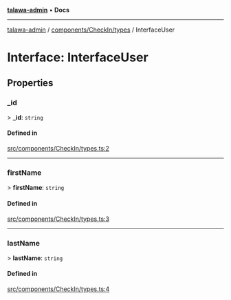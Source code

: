 [**talawa-admin**](../../../../README.md) • **Docs**

***

[talawa-admin](../../../../modules.md) / [components/CheckIn/types](../README.md) / InterfaceUser

# Interface: InterfaceUser

## Properties

### \_id

\> **\_id**: `string`

#### Defined in

[src/components/CheckIn/types.ts:2](https://github.com/PalisadoesFoundation/talawa-admin/blob/084ac7e92dede9766b77e75cf296f40165965140/src/components/CheckIn/types.ts#L2)

***

### firstName

\> **firstName**: `string`

#### Defined in

[src/components/CheckIn/types.ts:3](https://github.com/PalisadoesFoundation/talawa-admin/blob/084ac7e92dede9766b77e75cf296f40165965140/src/components/CheckIn/types.ts#L3)

***

### lastName

\> **lastName**: `string`

#### Defined in

[src/components/CheckIn/types.ts:4](https://github.com/PalisadoesFoundation/talawa-admin/blob/084ac7e92dede9766b77e75cf296f40165965140/src/components/CheckIn/types.ts#L4)
